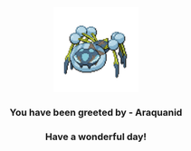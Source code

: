 <p align="center">
    <img src="https://raw.githubusercontent.com/PokeAPI/sprites/master/sprites/pokemon/752.png" width="150" height="150">
</p>
<h3 align="center">You have been greeted by - <b>Araquanid</b></h3>
<h3 align="center">Have a wonderful day!</h3>
